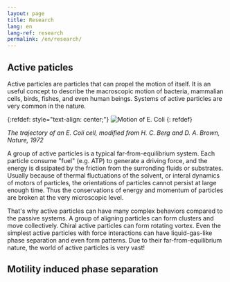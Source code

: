 ```yaml
---
layout: page
title: Research
lang: en
lang-ref: research
permalink: /en/research/
---
```


<h2>Active paticles</h2>

Active particles are particles that can propel the motion of itself. It is an useful concept to describe the macroscopic motion of bacteria, mammalian cells, birds, fishes, and even human beings. Systems of active particles are very common in the nature.

{:refdef: style="text-align: center;"}
![Motion of E. Coli]({{site.url}}/assets/ecoli_RTP.png)
{: refdef}

*The trajectory of an E. Coli cell, modified from H. C. Berg and D. A. Brown, Nature, 1972*

A group of active particles is a typical far-from-equilibrium system. Each particle consume "fuel" (e.g. ATP) to generate a driving force, and the energy is dissipated by the friction from the surronding fluids or substrates. Usually because of thermal fluctuations of the solvent, or interal dynamics of motors of particles, the orientations of particles cannot persist at large enough time. Thus the conservations of energy and momentum of particles are broken at the very microscopic level.

That's why active particles can have many complex behaviors compared to the passive systems. A group of aligning particles can form clusters and move collectively. Chiral active particles can form rotating vortex. Even the simplest active particles with force interactions can have liquid-gas-like phase separation and even form patterns. Due to their far-from-equilibrium nature, the world of active particles is very vast!

<h2>Motility induced phase separation</h2>

